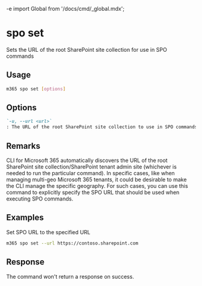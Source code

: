 -e <!-- DISCLAIMER: All secrets, passwords, and sensitive values in this document are examples only and not real credentials. -->
import Global from '/docs/cmd/_global.mdx';

# spo set

Sets the URL of the root SharePoint site collection for use in SPO commands

## Usage

```sh
m365 spo set [options]
```

## Options

```md definition-list
`-u, --url <url>`
: The URL of the root SharePoint site collection to use in SPO commands
```

<Global />

## Remarks

CLI for Microsoft 365 automatically discovers the URL of the root SharePoint site collection/SharePoint tenant admin site (whichever is needed to run the particular command). In specific cases, like when managing multi-geo Microsoft 365 tenants, it could be desirable to make the CLI manage the specific geography. For such cases, you can use this command to explicitly specify the SPO URL that should be used when executing SPO commands.

## Examples

Set SPO URL to the specified URL

```sh
m365 spo set --url https://contoso.sharepoint.com
```

## Response

The command won't return a response on success.
